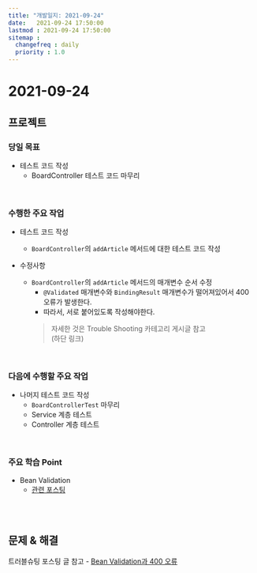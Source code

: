 ```yaml
---
title: "개발일지: 2021-09-24"
date:   2021-09-24 17:50:00
lastmod : 2021-09-24 17:50:00
sitemap :
  changefreq : daily
  priority : 1.0
---
```


# 2021-09-24
## 프로젝트
### 당일 목표
- 테스트 코드 작성
  - BoardController 테스트 코드 마무리

<br/>

### 수행한 주요 작업
- 테스트 코드 작성
  - `BoardController`의 `addArticle` 메서드에 대한 테스트 코드 작성

- 수정사항
  - `BoardController`의 `addArticle` 메서드의 매개변수 순서 수정
    - `@Validated` 매개변수와 `BindingResult` 매개변수가 떨어져있어서 400 오류가 발생한다.
    - 따라서, 서로 붙어있도록 작성해야한다.
    > 자세한 것은 Trouble Shooting 카테고리 게시글 참고  
    (하단 링크)

<br/>

### 다음에 수행할 주요 작업
- 나머지 테스트 코드 작성
  - `BoardControllerTest` 마무리
  - Service 계층 테스트
  - Controller 계층 테스트


<br/>

### 주요 학습 Point
- Bean Validation
  - [관련 포스팅](https://taegyunwoo.github.io/spring-mvc/SPRING_MVC_BeanValidation)

<br/><br/>

## 문제 & 해결
트러블슈팅 포스팅 글 참고 - [Bean Validation과 400 오류](https://taegyunwoo.github.io/ts/TroubleShooting_BeanValidation400Error)